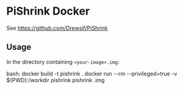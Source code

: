 # PiShrink Docker

See 
https://github.com/Drewsif/PiShrink

## Usage

In the directory containing `<your-image>.img`:

bash:
    docker build -t pishrink .
    docker run --rm --privileged=true -v ${PWD}:/workdir pishrink pishrink <your-image>.img

